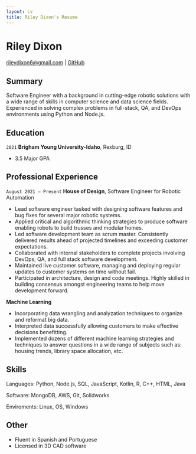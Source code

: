 ```yaml
---
layout: cv
title: Riley Dixon's Resume
---
```

# Riley Dixon


<div id="webaddress">
<a href="rileydixon6@gmail.com">rileydixon6@gmail.com</a>
| <a href="https://github.com/rileydixon6">GitHub</a>
</div>


<!-- https://www.monique.tech/the-art-of-markdown -->
## Summary
Software Engineer with a background in cutting-edge robotic solutions with a wide range of skills in computer 
science and data science fields. Experienced in solving complex problems in full-stack, QA, and DevOps 
environments using Python and Node.js.


## Education

`2021`
__Brigham Young University-Idaho__, Rexburg, ID

- 3.5 Major GPA


## Professional Experience

`August 2021 – Present`
__House of Design__, Software Engineer for Robotic Automation

- Lead software engineer tasked with designing software features and bug fixes for several major robotic systems.
- Applied critical and algorithmic thinking strategies to produce software enabling robots to build trusses and modular homes.
- Led software development team as scrum master. Consistently delivered results ahead of projected timelines and exceeding customer expectations.
- Collaborated with internal stakeholders to complete projects involving DevOps, QA, and full stack software development.
- Maintained live customer software, managing and deploying regular updates to customer systems on time without fail.
- Participated in architecture, design and code meetings.  Highly skilled in building consensus amongst engineering teams to help move development forward.

__Machine Learning__

- Incorporating data wrangling and analyzation techniques to organize and reformat big data.
- Interpreted data successfully allowing customers to make effective decisions benefitting.
- Implemented dozens of different machine learning strategies and techniques to answer questions in a wide range of subjects such as: housing trends, library space allocation, etc.


## Skills

Languages: Python, Node.js, SQL, JavaScript, Kotlin, R, C++, HTML, Java

Software: MongoDB, AWS, Git, Solidworks

Enviroments: Linux, OS, Windows




## Other

- Fluent in Spanish and Portuguese
- Licensed in 3D CAD software


<!-- ### Footer

Last updated: December 2020 -->


